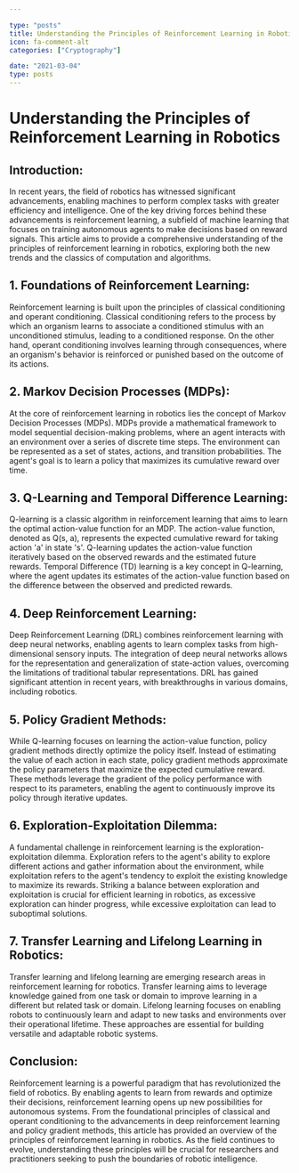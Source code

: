 ```yaml
---

type: "posts"
title: Understanding the Principles of Reinforcement Learning in Robotics
icon: fa-comment-alt
categories: ["Cryptography"]

date: "2021-03-04"
type: posts
---
```





# Understanding the Principles of Reinforcement Learning in Robotics

## Introduction:
In recent years, the field of robotics has witnessed significant advancements, enabling machines to perform complex tasks with greater efficiency and intelligence. One of the key driving forces behind these advancements is reinforcement learning, a subfield of machine learning that focuses on training autonomous agents to make decisions based on reward signals. This article aims to provide a comprehensive understanding of the principles of reinforcement learning in robotics, exploring both the new trends and the classics of computation and algorithms.

## 1. Foundations of Reinforcement Learning:
Reinforcement learning is built upon the principles of classical conditioning and operant conditioning. Classical conditioning refers to the process by which an organism learns to associate a conditioned stimulus with an unconditioned stimulus, leading to a conditioned response. On the other hand, operant conditioning involves learning through consequences, where an organism's behavior is reinforced or punished based on the outcome of its actions.

## 2. Markov Decision Processes (MDPs):
At the core of reinforcement learning in robotics lies the concept of Markov Decision Processes (MDPs). MDPs provide a mathematical framework to model sequential decision-making problems, where an agent interacts with an environment over a series of discrete time steps. The environment can be represented as a set of states, actions, and transition probabilities. The agent's goal is to learn a policy that maximizes its cumulative reward over time.

## 3. Q-Learning and Temporal Difference Learning:
Q-learning is a classic algorithm in reinforcement learning that aims to learn the optimal action-value function for an MDP. The action-value function, denoted as Q(s, a), represents the expected cumulative reward for taking action 'a' in state 's'. Q-learning updates the action-value function iteratively based on the observed rewards and the estimated future rewards. Temporal Difference (TD) learning is a key concept in Q-learning, where the agent updates its estimates of the action-value function based on the difference between the observed and predicted rewards.

## 4. Deep Reinforcement Learning:
Deep Reinforcement Learning (DRL) combines reinforcement learning with deep neural networks, enabling agents to learn complex tasks from high-dimensional sensory inputs. The integration of deep neural networks allows for the representation and generalization of state-action values, overcoming the limitations of traditional tabular representations. DRL has gained significant attention in recent years, with breakthroughs in various domains, including robotics.

## 5. Policy Gradient Methods:
While Q-learning focuses on learning the action-value function, policy gradient methods directly optimize the policy itself. Instead of estimating the value of each action in each state, policy gradient methods approximate the policy parameters that maximize the expected cumulative reward. These methods leverage the gradient of the policy performance with respect to its parameters, enabling the agent to continuously improve its policy through iterative updates.

## 6. Exploration-Exploitation Dilemma:
A fundamental challenge in reinforcement learning is the exploration-exploitation dilemma. Exploration refers to the agent's ability to explore different actions and gather information about the environment, while exploitation refers to the agent's tendency to exploit the existing knowledge to maximize its rewards. Striking a balance between exploration and exploitation is crucial for efficient learning in robotics, as excessive exploration can hinder progress, while excessive exploitation can lead to suboptimal solutions.

## 7. Transfer Learning and Lifelong Learning in Robotics:
Transfer learning and lifelong learning are emerging research areas in reinforcement learning for robotics. Transfer learning aims to leverage knowledge gained from one task or domain to improve learning in a different but related task or domain. Lifelong learning focuses on enabling robots to continuously learn and adapt to new tasks and environments over their operational lifetime. These approaches are essential for building versatile and adaptable robotic systems.

## Conclusion:
Reinforcement learning is a powerful paradigm that has revolutionized the field of robotics. By enabling agents to learn from rewards and optimize their decisions, reinforcement learning opens up new possibilities for autonomous systems. From the foundational principles of classical and operant conditioning to the advancements in deep reinforcement learning and policy gradient methods, this article has provided an overview of the principles of reinforcement learning in robotics. As the field continues to evolve, understanding these principles will be crucial for researchers and practitioners seeking to push the boundaries of robotic intelligence.